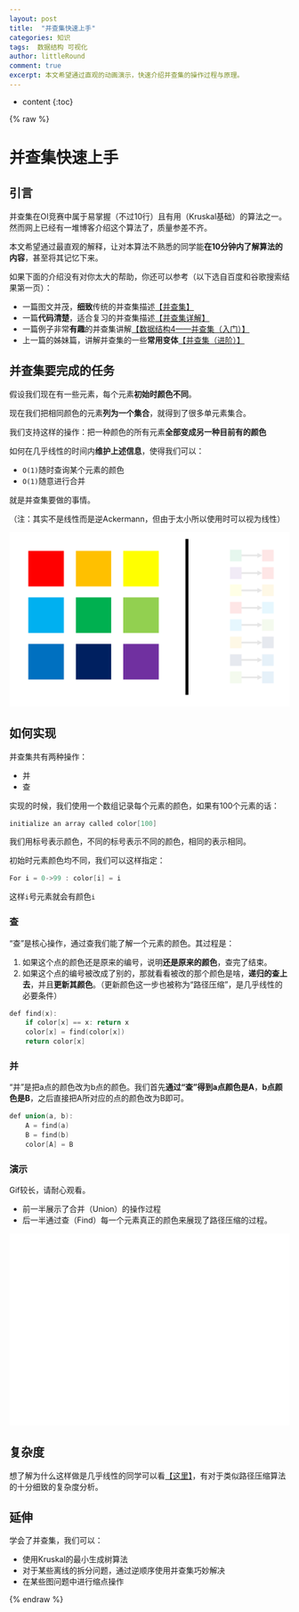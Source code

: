 ```yaml
---
layout: post
title:  "并查集快速上手"
categories: 知识
tags:  数据结构 可视化
author: littleRound
comment: true
excerpt: 本文希望通过直观的动画演示，快速介绍并查集的操作过程与原理。
---
```


* content
{:toc}

{% raw %}

# 并查集快速上手

## 引言

并查集在OI竞赛中属于易掌握（不过10行）且有用（Kruskal基础）的算法之一。然而网上已经有一堆博客介绍这个算法了，质量参差不齐。

本文希望通过最直观的解释，让对本算法不熟悉的同学能**在10分钟内了解算法的内容**，甚至将其记忆下来。

如果下面的介绍没有对你太大的帮助，你还可以参考（以下选自百度和谷歌搜索结果第一页）：

- 一篇图文并茂，**细致**传统的并查集描述[【并查集】](https://www.jianshu.com/p/b37ba1f7d45c)
- 一篇**代码清楚**，适合复习的并查集描述[【并查集详解】](https://www.cnblogs.com/horizonice/p/3658176.html)
- 一篇例子非常**有趣**的并查集讲解[【数据结构4——并查集（入门）】](https://www.cnblogs.com/xzxl/p/7226557.html)
- 上一篇的姊妹篇，讲解并查集的一些**常用变体**[【并查集（进阶）】](http://www.cnblogs.com/xzxl/p/7341536.html)

## 并查集要完成的任务

假设我们现在有一些元素，每个元素**初始时颜色不同**。

现在我们把相同颜色的元素**列为一个集合**，就得到了很多单元素集合。

我们支持这样的操作：把一种颜色的所有元素**全部变成另一种目前有的颜色**

如何在几乎线性的时间内**维护上述信息**，使得我们可以：

- ```O(1)```随时查询某个元素的颜色
- ```O(1)```随意进行合并

就是并查集要做的事情。

（注：其实不是线性而是逆Ackermann，但由于太小所以使用时可以视为线性）

![并查集-颜色合并](/static/post_resource/2019-01-11-5.gif)

## 如何实现

并查集共有两种操作：

- 并
- 查

实现的时候，我们使用一个数组记录每个元素的颜色，如果有100个元素的话：

```c++
initialize an array called color[100]
```

我们用标号表示颜色，不同的标号表示不同的颜色，相同的表示相同。

初始时元素颜色均不同，我们可以这样指定：

```c++
For i = 0->99 : color[i] = i
```

这样```i```号元素就会有颜色```i```

### 查

“查”是核心操作，通过查我们能了解一个元素的颜色。其过程是：

1. 如果这个点的颜色还是原来的编号，说明**还是原来的颜色**，查完了结束。
2. 如果这个点的编号被改成了别的，那就看看被改的那个颜色是啥，**递归的查上去**，并且**更新其颜色**。（更新颜色这一步也被称为“路径压缩”，是几乎线性的必要条件）

```c++
def find(x):
	if color[x] == x: return x
	color[x] = find(color[x])
    return color[x]
```

### 并

“并”是把a点的颜色改为b点的颜色。我们首先**通过“查”**得到**a点颜色是A**，**b点颜色是B**，之后直接把A所对应的点的颜色改为B即可。

```c++
def union(a, b):
	A = find(a)
    B = find(b)
    color[A] = B
```

### 演示

Gif较长，请耐心观看。

- 前一半展示了合并（Union）的操作过程
- 后一半通过查（Find）每一个元素真正的颜色来展现了路径压缩的过程。

![并查演示](/static/post_resource/2019-01-11-6.gif)

## 复杂度

想了解为什么这样做是几乎线性的同学可以看[【这里】](https://basics.sjtu.edu.cn/~dominik/teaching/2018-qiutian-cs217/union-find-slides-dominik.pdf)，有对于类似路径压缩算法的十分细致的复杂度分析。

## 延伸

学会了并查集，我们可以：

- 使用Kruskal的最小生成树算法
- 对于某些离线的拆分问题，通过逆顺序使用并查集巧妙解决
- 在某些图问题中进行缩点操作



{% endraw %}